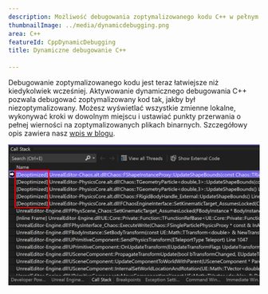 ```yaml
---
description: Możliwość debugowania zoptymalizowanego kodu C++ w pełnym zakresie bez straty wydajności.
thumbnailImage: ../media/dynamicdebugging.png
area: C++
featureId: CppDynamicDebugging
title: Dynamiczne debugowanie C++

---
```



Debugowanie zoptymalizowanego kodu jest teraz łatwiejsze niż kiedykolwiek wcześniej. Aktywowanie dynamicznego debugowania C++ pozwala debugować zoptymalizowany kod tak, jakby był niezoptymalizowany. Możesz wyświetlać wszystkie zmienne lokalne, wykonywać kroki w dowolnym miejscu i ustawiać punkty przerwania o pełnej wierności na zoptymalizowanych plikach binarnych. Szczegółowy opis zawiera nasz [wpis w blogu](https://aka.ms/dynamicdebugging).

![Dynamiczne debugowanie C++](../media/dynamicdebugging.png)
